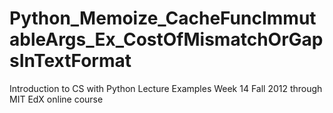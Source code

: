 Python_Memoize_CacheFuncImmutableArgs_Ex_CostOfMismatchOrGapsInTextFormat
=========================================================================

Introduction to CS with Python Lecture Examples Week 14 Fall 2012 through MIT EdX online course
